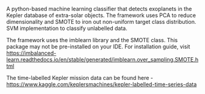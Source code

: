 A python-based machine learning classifier that detects exoplanets in the Kepler database of extra-solar objects. The framework uses PCA to reduce dimensionality and SMOTE to iron out non-uniform target class distribution. SVM implementation to classify unlabelled data.

The framework uses the imblearn library and the SMOTE class. This package may not be pre-installed on your IDE. 
For installation guide, visit https://imbalanced-learn.readthedocs.io/en/stable/generated/imblearn.over_sampling.SMOTE.html

The time-labelled Kepler mission data can be found here - https://www.kaggle.com/keplersmachines/kepler-labelled-time-series-data
